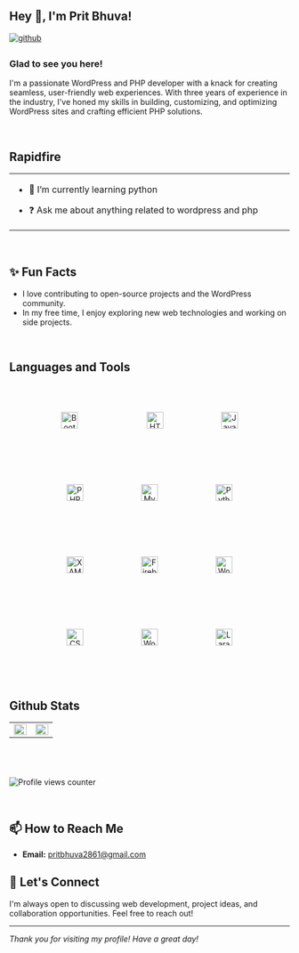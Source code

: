 ## Hey 👋, I'm Prit Bhuva!

<a href="https://github.com/Prit-Bhuva" target="_blank">
<img src=https://img.shields.io/badge/github-%2324292e.svg?&style=for-the-badge&logo=github&logoColor=white alt=github style="margin-bottom: 5px;" />
</a>

### Glad to see you here!

I'm a passionate WordPress and PHP developer with a knack for creating seamless, user-friendly web experiences. With three years of experience in the industry, I've honed my skills in building, customizing, and optimizing WordPress sites and crafting efficient PHP solutions.

<br/>

## Rapidfire

<table>
    <tr>
    <td valign="top" width="50%">

- 🌱 I’m currently learning python

- ❓ Ask me about anything related to wordpress and php


</td></tr></table>

<br/>

## ✨ Fun Facts

- I love contributing to open-source projects and the WordPress community.
- In my free time, I enjoy exploring new web technologies and working on side projects.

<br/>

## Languages and Tools

<div align="center">  
<a href="https://getbootstrap.com/docs/3.4/javascript/" target="_blank"><img style="margin: 50px; padding-right:20px;" src="https://profilinator.rishav.dev/skills-assets/bootstrap-plain.svg" alt="Bootstrap" height="30" /></a>  
<a href="https://en.wikipedia.org/wiki/HTML5" target="_blank"><img style="margin: 50px" src="https://profilinator.rishav.dev/skills-assets/html5-original-wordmark.svg" alt="HTML5" height="30" /></a>  
<a href="https://www.javascript.com/" target="_blank"><img style="margin: 50px" src="https://profilinator.rishav.dev/skills-assets/javascript-original.svg" alt="JavaScript" height="30" /></a>  
<a href="https://www.php.net/" target="_blank"><img style="margin: 50px" src="https://profilinator.rishav.dev/skills-assets/php-original.svg" alt="PHP" height="30" /></a>  
<a href="https://www.mysql.com/" target="_blank"><img style="margin: 50px" src="https://profilinator.rishav.dev/skills-assets/mysql-original-wordmark.svg" alt="MySQL" height="30" /></a>  
<a href="https://www.python.org/" target="_blank"><img style="margin: 50px" src="https://profilinator.rishav.dev/skills-assets/python-original.svg" alt="Python" height="30" /></a>  
<a href="https://www.apachefriends.org/" target="_blank"><img style="margin: 50px" src="https://profilinator.rishav.dev/skills-assets/xampp.png" alt="XAMPP" height="30" /></a>  
<a href="https://firebase.google.com/" target="_blank"><img style="margin: 50px" src="https://profilinator.rishav.dev/skills-assets/firebase.png" alt="Firebase" height="30" /></a>  
<a href="https://wordpress.com/" target="_blank"><img style="margin: 50px" src="https://profilinator.rishav.dev/skills-assets/wordpress.png" alt="WordPress" height="30" /></a>  
<a href="https://www.w3schools.com/css/" target="_blank"><img style="margin: 50px" src="https://profilinator.rishav.dev/skills-assets/css3-original-wordmark.svg" alt="CSS3" height="30" /></a>  
<a href="https://woocommerce.com/" target="_blank"><img style="margin: 50px" src="https://profilinator.rishav.dev/skills-assets/woocommerce.png" alt="WooCommerce" height="30" /></a>  
<a href="https://laravel.com/" target="_blank"><img style="margin: 50px" src="https://profilinator.rishav.dev/skills-assets/laravel-plain-wordmark.svg" alt="Laravel" height="30" /></a>  
</div>

<br/>

## Github Stats

<table><tr><td valign="top" width="50%">

<img src="https://github-readme-stats.vercel.app/api?username=Prit-Bhuva&show_icons=true&count_private=true&hide_border=true" align="left" style="width: 100%" />

</td>
<td valign="top" width="50%">

<img src="https://github-readme-stats.vercel.app/api/top-langs/?username=Prit-Bhuva&hide_border=true&layout=compact" align="left" style="width: 100%" />

</td></tr></table>

###

<br/>

<br/>

![Profile views counter](https://komarev.com/ghpvc/?username=Prit-Bhuva&&style=flat-square)

<br/>

## 📫 How to Reach Me

- **Email:** [pritbhuva2861@gmail.com](mailto:pritbhuva2861@gmail.com)

## 💬 Let's Connect

I'm always open to discussing web development, project ideas, and collaboration opportunities. Feel free to reach out!

---

_Thank you for visiting my profile! Have a great day!_
